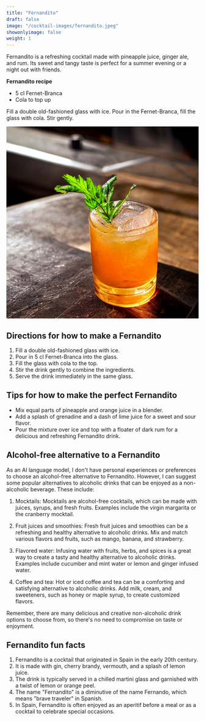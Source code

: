 ```yaml
---
title: "Fernandito"
draft: false
image: "/cocktail-images/fernandito.jpeg"
showonlyimage: false
weight: 1
---
```


Fernandito is a refreshing cocktail made with pineapple juice, ginger ale, and rum. Its sweet and tangy taste is perfect for a summer evening or a night out with friends.

<!--more-->

**Fernandito recipe**

- 5 cl Fernet-Branca
- Cola to top up


Fill a double old-fashioned glass with ice. Pour in the Fernet-Branca, fill the glass with cola. Stir gently.

![](/cocktail-images/fernandito.jpeg)


## Directions for how to make a Fernandito

1. Fill a double old-fashioned glass with ice.
2. Pour in 5 cl Fernet-Branca into the glass.
3. Fill the glass with cola to the top.
4. Stir the drink gently to combine the ingredients.
5. Serve the drink immediately in the same glass.

## Tips for how to make the perfect Fernandito

- Mix equal parts of pineapple and orange juice in a blender.
- Add a splash of grenadine and a dash of lime juice for a sweet and sour flavor.
- Pour the mixture over ice and top with a floater of dark rum for a delicious and refreshing Fernandito drink.

## Alcohol-free alternative to a Fernandito

As an AI language model, I don't have personal experiences or preferences to choose an alcohol-free alternative to Fernandito. However, I can suggest some popular alternatives to alcoholic drinks that can be enjoyed as a non-alcoholic beverage. These include:

1. Mocktails: Mocktails are alcohol-free cocktails, which can be made with juices, syrups, and fresh fruits. Examples include the virgin margarita or the cranberry mocktail.

2. Fruit juices and smoothies: Fresh fruit juices and smoothies can be a refreshing and healthy alternative to alcoholic drinks. Mix and match various flavors and fruits, such as mango, banana, and strawberry.

3. Flavored water: Infusing water with fruits, herbs, and spices is a great way to create a tasty and healthy alternative to alcoholic drinks. Examples include cucumber and mint water or lemon and ginger infused water.

4. Coffee and tea: Hot or iced coffee and tea can be a comforting and satisfying alternative to alcoholic drinks. Add milk, cream, and sweeteners, such as honey or maple syrup, to create customized flavors. 

Remember, there are many delicious and creative non-alcoholic drink options to choose from, so there's no need to compromise on taste or enjoyment.

## Fernandito fun facts

1. Fernandito is a cocktail that originated in Spain in the early 20th century.
2. It is made with gin, cherry brandy, vermouth, and a splash of lemon juice.
3. The drink is typically served in a chilled martini glass and garnished with a twist of lemon or orange peel.
4. The name "Fernandito" is a diminutive of the name Fernando, which means "brave traveler" in Spanish.
5. In Spain, Fernandito is often enjoyed as an aperitif before a meal or as a cocktail to celebrate special occasions.
